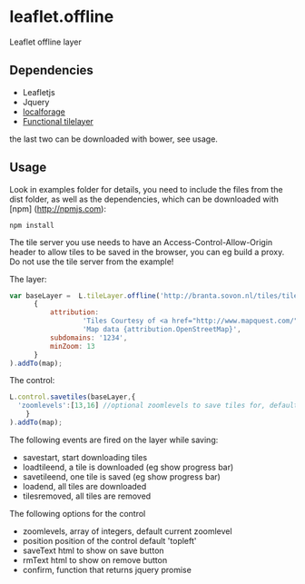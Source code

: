 leaflet.offline
===============

Leaflet offline layer

## Dependencies
* Leafletjs
* Jquery
* [localforage](https://github.com/localForage/localForage)
* [Functional tilelayer](https://github.com/ismyrnow/Leaflet.functionaltilelayer)

the last two can be downloaded with bower, see usage.


## Usage
Look in examples folder for details, you need to include the files from the dist folder, as well as
the dependencies, which can be downloaded with [npm] (http://npmjs.com):
```
npm install
```
The tile server you use needs to have an Access-Control-Allow-Origin header to allow tiles
to be saved in the browser, you can eg build a proxy. Do not use the tile server from
the example!

The layer:
```javascript
var baseLayer =  L.tileLayer.offline('http://branta.sovon.nl/tiles/tiles.py/mq_proxy/{z}/{x}/{y}.jpg',
      {
          attribution:
                  'Tiles Courtesy of <a href="http://www.mapquest.com/">MapQuest</a> &mdash; ' +
                  'Map data {attribution.OpenStreetMap}',
          subdomains: '1234',
          minZoom: 13
      }
).addTo(map);
```

The control:
```javascript
L.control.savetiles(baseLayer,{
  'zoomlevels':[13,16] //optional zoomlevels to save tiles for, default current zoomlevel
    }
).addTo(map);
```
The following events are fired on the layer while saving:
* savestart, start downloading tiles
* loadtileend, a tile is downloaded (eg show progress bar)
* savetileend, one tile is saved  (eg show progress bar)
* loadend, all tiles are downloaded
* tilesremoved, all tiles are removed

The following options for the control
* zoomlevels, array of integers, default current zoomlevel
* position position of the control default 'topleft'
* saveText html to show on save button
* rmText html to show on remove button
* confirm, function that returns jquery promise
